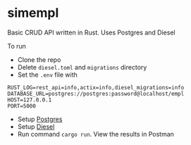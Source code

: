 # simempl
Basic CRUD API written in Rust. Uses Postgres and Diesel

To run
- Clone the repo
- Delete ````diesel.toml```` and ````migrations```` directory
- Set the ````.env```` file with
````
RUST_LOG=rest_api=info,actix=info,diesel_migrations=info
DATABASE_URL=postgres://postgres:password@localhost/empl
HOST=127.0.0.1
PORT=5000
````
- Setup [Postgres](https://www.postgresql.org/)
- Setup [Diesel](https://diesel.rs/guides/getting-started)
- Run command ````cargo run````. View the results in Postman
